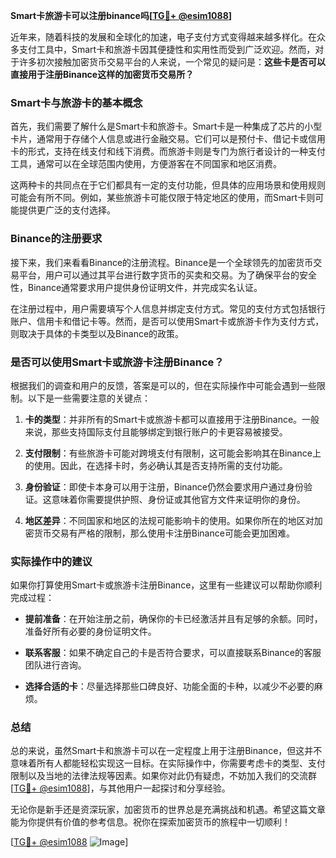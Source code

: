 **Smart卡旅游卡可以注册binance吗[[TG💪+ @esim1088](https://t.me/s/esim1088)]**

近年来，随着科技的发展和全球化的加速，电子支付方式变得越来越多样化。在众多支付工具中，Smart卡和旅游卡因其便捷性和实用性而受到广泛欢迎。然而，对于许多初次接触加密货币交易平台的人来说，一个常见的疑问是：**这些卡是否可以直接用于注册Binance这样的加密货币交易所？**

### Smart卡与旅游卡的基本概念

首先，我们需要了解什么是Smart卡和旅游卡。Smart卡是一种集成了芯片的小型卡片，通常用于存储个人信息或进行金融交易。它们可以是预付卡、借记卡或信用卡的形式，支持在线支付和线下消费。而旅游卡则是专门为旅行者设计的一种支付工具，通常可以在全球范围内使用，方便游客在不同国家和地区消费。

这两种卡的共同点在于它们都具有一定的支付功能，但具体的应用场景和使用规则可能会有所不同。例如，某些旅游卡可能仅限于特定地区的使用，而Smart卡则可能提供更广泛的支付选择。

### Binance的注册要求

接下来，我们来看看Binance的注册流程。Binance是一个全球领先的加密货币交易平台，用户可以通过其平台进行数字货币的买卖和交易。为了确保平台的安全性，Binance通常要求用户提供身份证明文件，并完成实名认证。

在注册过程中，用户需要填写个人信息并绑定支付方式。常见的支付方式包括银行账户、信用卡和借记卡等。然而，是否可以使用Smart卡或旅游卡作为支付方式，则取决于具体的卡类型以及Binance的政策。

### 是否可以使用Smart卡或旅游卡注册Binance？

根据我们的调查和用户的反馈，答案是可以的，但在实际操作中可能会遇到一些限制。以下是一些需要注意的关键点：

1. **卡的类型**：并非所有的Smart卡或旅游卡都可以直接用于注册Binance。一般来说，那些支持国际支付且能够绑定到银行账户的卡更容易被接受。
   
2. **支付限制**：有些旅游卡可能对跨境支付有限制，这可能会影响其在Binance上的使用。因此，在选择卡时，务必确认其是否支持所需的支付功能。

3. **身份验证**：即使卡本身可以用于注册，Binance仍然会要求用户通过身份验证。这意味着你需要提供护照、身份证或其他官方文件来证明你的身份。

4. **地区差异**：不同国家和地区的法规可能影响卡的使用。如果你所在的地区对加密货币交易有严格的限制，那么使用卡注册Binance可能会更加困难。

### 实际操作中的建议

如果你打算使用Smart卡或旅游卡注册Binance，这里有一些建议可以帮助你顺利完成过程：

- **提前准备**：在开始注册之前，确保你的卡已经激活并且有足够的余额。同时，准备好所有必要的身份证明文件。
  
- **联系客服**：如果不确定自己的卡是否符合要求，可以直接联系Binance的客服团队进行咨询。

- **选择合适的卡**：尽量选择那些口碑良好、功能全面的卡种，以减少不必要的麻烦。

### 总结

总的来说，虽然Smart卡和旅游卡可以在一定程度上用于注册Binance，但这并不意味着所有人都能轻松实现这一目标。在实际操作中，你需要考虑卡的类型、支付限制以及当地的法律法规等因素。如果你对此仍有疑虑，不妨加入我们的交流群[[TG💪+ @esim1088](https://t.me/s/esim1088)]，与其他用户一起探讨和分享经验。

无论你是新手还是资深玩家，加密货币的世界总是充满挑战和机遇。希望这篇文章能为你提供有价值的参考信息。祝你在探索加密货币的旅程中一切顺利！

[[TG💪+ @esim1088](https://t.me/s/esim1088) ![Image](https://i.postimg.cc/4NQfJmqS/Snipaste-2025-05-13-00-14-12.png)]